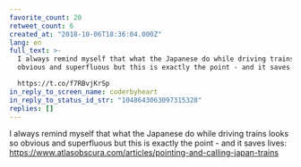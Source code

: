 ```yaml
---
favorite_count: 20
retweet_count: 6
created_at: "2018-10-06T18:36:04.000Z"
lang: en
full_text: >-
  I always remind myself that what the Japanese do while driving trains looks so
  obvious and superfluous but this is exactly the point - and it saves lives:

  https://t.co/f7RBvjKrSp
in_reply_to_screen_name: coderbyheart
in_reply_to_status_id_str: "1048643063097315328"
replies: []
---
```


I always remind myself that what the Japanese do while driving trains looks so
obvious and superfluous but this is exactly the point - and it saves lives:
<https://www.atlasobscura.com/articles/pointing-and-calling-japan-trains>
